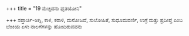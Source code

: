 +++
title = "19 ಮೆಚ್ಚಿದನು ಘೃತಯೋನಿ"

+++
ಸಪ್ತಾರ್ಚಿ-ಅಗ್ನಿ, ಕಾಳಿ, ಕರಾಳಿ, ಮನೋಜವೆ, ಸುಲೋಹಿತೆ, ಸುಧೂಮವರ್ಣಿ, ಉಗ್ರೆ ಮತ್ತು ಪ್ರದೀಪ್ತೆ ಎಂಬ ಬೆಂಕಿಯ ಏಳು ನಾಲಗೆಗಳನ್ನು ಹೊಂದಿರುವವನು